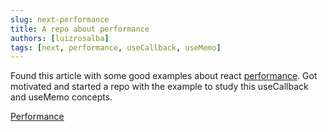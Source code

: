 ```yaml
---
slug: next-performance
title: A repo about performance
authors: [luizrosalba]
tags: [next, performance, useCallback, useMemo]
---
```


Found this article with some good examples about react [performance](https://webtips.dev/webtips/react-hooks/usecallback?_branch_match_id=1119042556059019777&_branch_referrer=H4sIAAAAAAAAA8soKSkottLXz8nMy9bLTU3JLM3VS87P1U%2F3yzItMHYLN3NMAgCpG4g8IwAAAA%3D%3D). Got motivated and started a repo with the example to study this useCallback and useMemo concepts.

[Performance](https://github.com/luizrosalba/next-js-performance)
